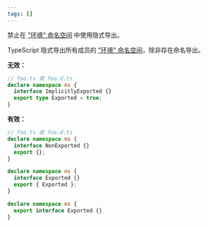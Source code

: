 ```yaml
---
tags: []
---
```


禁止在 ["环境" 命名空间] 中使用隐式导出。

TypeScript 隐式导出所有成员的 ["环境" 命名空间]，除非存在命名导出。

["环境" 命名空间]: https://www.typescriptlang.org/docs/handbook/namespaces.html#ambient-namespaces

**无效：**

```ts
// foo.ts 或 foo.d.ts
declare namespace ns {
  interface ImplicitlyExported {}
  export type Exported = true;
}
```

**有效：**

```ts
// foo.ts 或 foo.d.ts
declare namespace ns {
  interface NonExported {}
  export {};
}

declare namespace ns {
  interface Exported {}
  export { Exported };
}

declare namespace ns {
  export interface Exported {}
}
```